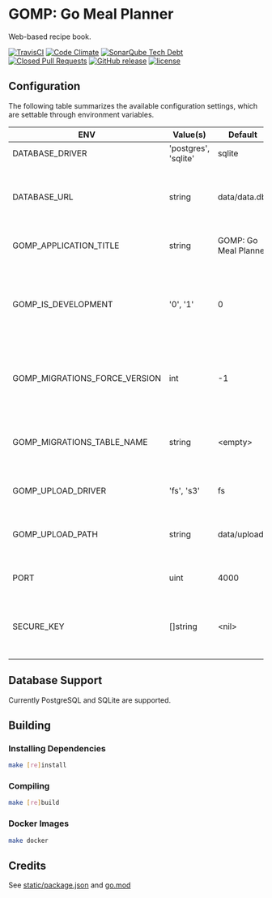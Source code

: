 # GOMP: Go Meal Planner

Web-based recipe book.

[![TravisCI](https://img.shields.io/travis/com/chadweimer/gomp.svg?label=travisci)](https://travis-ci.com/chadweimer/gomp)
[![Code Climate](https://img.shields.io/codeclimate/maintainability/chadweimer/gomp.svg)](https://codeclimate.com/github/chadweimer/gomp)
[![SonarQube Tech Debt](https://img.shields.io/sonar/https/sonarcloud.io/chadweimer%3Agomp/tech_debt.svg)](https://sonarcloud.io/dashboard?id=chadweimer%3Agomp)
[![Closed Pull Requests](https://img.shields.io/github/issues-pr-closed-raw/chadweimer/gomp.svg)](https://github.com/chadweimer/gomp/pulls)
[![GitHub release](https://img.shields.io/github/release/chadweimer/gomp.svg)](https://github.com/chadweimer/gomp/releases)
[![license](https://img.shields.io/github/license/chadweimer/gomp.svg)](LICENSE)

## Configuration

The following table summarizes the available configuration settings, which are settable through environment variables.

| ENV                              | Value(s)             | Default               | Description |
|----------------------------------|----------------------|-----------------------|-------------|
| DATABASE\_DRIVER                 | 'postgres', 'sqlite' | sqlite                | Which database/sql driver to use. |
| DATABASE\_URL                    | string               | data/data.db          | The url (or path, connection string, etc) to use with the associated database driver when opening the database connection. |
| GOMP\_APPLICATION\_TITLE         | string               | GOMP: Go Meal Planner | Used where the application name (title) is displayed on screen. |
| GOMP\_IS\_DEVELOPMENT            | '0', '1'             | 0                     | Defines whether to run the application in "development mode". Development mode turns on additional features, such as logging, that may not be desirable in a production environment. |
| GOMP\_MIGRATIONS\_FORCE\_VERSION | int                  | -1                    | A version to force the migrations to on startup (will not run any of the migrations themselves). Set to a negative number to skip forcing a version. |
| GOMP\_MIGRATIONS\_TABLE\_NAME    | string               | &lt;empty&gt;         | The name of the database migrations table to use. Leave blank to use the default from <https://github.com/golang-migrate/migrate.> |
| GOMP\_UPLOAD\_DRIVER             | 'fs', 's3'           | fs                    | Used to select which backend data store is used for file uploads. |
| GOMP\_UPLOAD\_PATH               | string               | data/uploads          | The path (full or relative) under which to store uploads. When using Amazon S3, this should be set to the bucket name. |
| PORT                             | uint                 | 4000                  | The port number under which the site is being hosted. |
| SECURE\_KEY                      | []string             | &lt;nil&gt;           | Used for session authentication. Recommended to be 32 or 64 ASCII characters. Multiple keys can be separated by commas. |

## Database Support

Currently PostgreSQL and SQLite are supported.

## Building

### Installing Dependencies

```bash
make [re]install
```

### Compiling

```bash
make [re]build
```

### Docker Images

```bash
make docker
```

## Credits

See [static/package.json](static/package.json) and [go.mod](go.mod)
